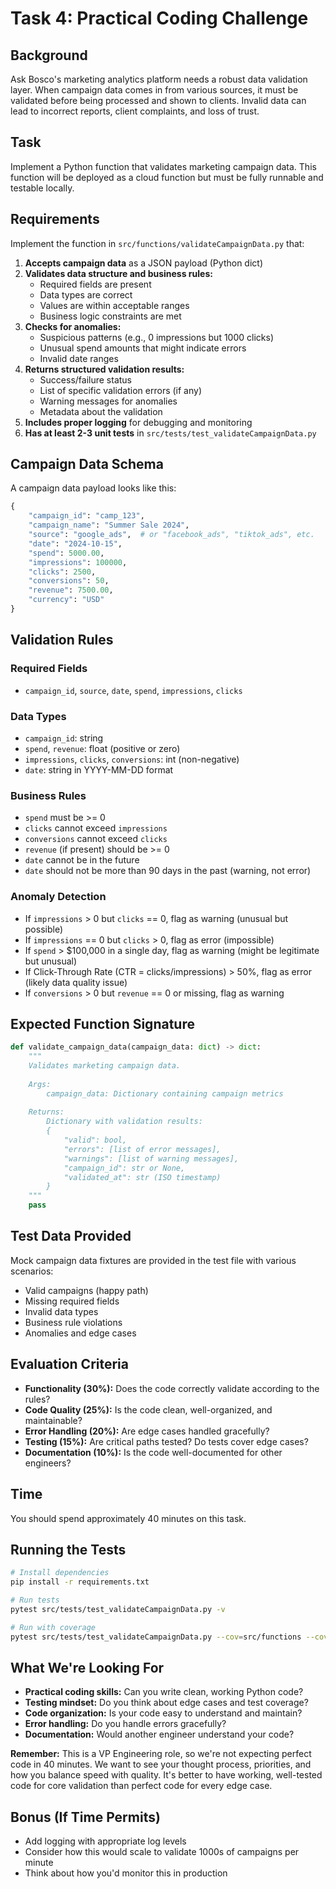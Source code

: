 # Task 4: Practical Coding Challenge

## Background
Ask Bosco's marketing analytics platform needs a robust data validation layer. When campaign data comes in from various sources, it must be validated before being processed and shown to clients. Invalid data can lead to incorrect reports, client complaints, and loss of trust.

## Task
Implement a Python function that validates marketing campaign data. This function will be deployed as a cloud function but must be fully runnable and testable locally.

## Requirements

Implement the function in `src/functions/validateCampaignData.py` that:

1. **Accepts campaign data** as a JSON payload (Python dict)
2. **Validates data structure and business rules:**
   - Required fields are present
   - Data types are correct
   - Values are within acceptable ranges
   - Business logic constraints are met
3. **Checks for anomalies:**
   - Suspicious patterns (e.g., 0 impressions but 1000 clicks)
   - Unusual spend amounts that might indicate errors
   - Invalid date ranges
4. **Returns structured validation results:**
   - Success/failure status
   - List of specific validation errors (if any)
   - Warning messages for anomalies
   - Metadata about the validation
5. **Includes proper logging** for debugging and monitoring
6. **Has at least 2-3 unit tests** in `src/tests/test_validateCampaignData.py`

## Campaign Data Schema

A campaign data payload looks like this:

```python
{
    "campaign_id": "camp_123",
    "campaign_name": "Summer Sale 2024",
    "source": "google_ads",  # or "facebook_ads", "tiktok_ads", etc.
    "date": "2024-10-15",
    "spend": 5000.00,
    "impressions": 100000,
    "clicks": 2500,
    "conversions": 50,
    "revenue": 7500.00,
    "currency": "USD"
}
```

## Validation Rules

### Required Fields
- `campaign_id`, `source`, `date`, `spend`, `impressions`, `clicks`

### Data Types
- `campaign_id`: string
- `spend`, `revenue`: float (positive or zero)
- `impressions`, `clicks`, `conversions`: int (non-negative)
- `date`: string in YYYY-MM-DD format

### Business Rules
- `spend` must be >= 0
- `clicks` cannot exceed `impressions`
- `conversions` cannot exceed `clicks`
- `revenue` (if present) should be >= 0
- `date` cannot be in the future
- `date` should not be more than 90 days in the past (warning, not error)

### Anomaly Detection
- If `impressions` > 0 but `clicks` == 0, flag as warning (unusual but possible)
- If `impressions` == 0 but `clicks` > 0, flag as error (impossible)
- If `spend` > $100,000 in a single day, flag as warning (might be legitimate but unusual)
- If Click-Through Rate (CTR = clicks/impressions) > 50%, flag as error (likely data quality issue)
- If `conversions` > 0 but `revenue` == 0 or missing, flag as warning

## Expected Function Signature

```python
def validate_campaign_data(campaign_data: dict) -> dict:
    """
    Validates marketing campaign data.
    
    Args:
        campaign_data: Dictionary containing campaign metrics
        
    Returns:
        Dictionary with validation results:
        {
            "valid": bool,
            "errors": [list of error messages],
            "warnings": [list of warning messages],
            "campaign_id": str or None,
            "validated_at": str (ISO timestamp)
        }
    """
    pass
```

## Test Data Provided

Mock campaign data fixtures are provided in the test file with various scenarios:
- Valid campaigns (happy path)
- Missing required fields
- Invalid data types
- Business rule violations
- Anomalies and edge cases

## Evaluation Criteria

- **Functionality (30%):** Does the code correctly validate according to the rules?
- **Code Quality (25%):** Is the code clean, well-organized, and maintainable?
- **Error Handling (20%):** Are edge cases handled gracefully?
- **Testing (15%):** Are critical paths tested? Do tests cover edge cases?
- **Documentation (10%):** Is the code well-documented for other engineers?

## Time
You should spend approximately 40 minutes on this task.

## Running the Tests

```bash
# Install dependencies
pip install -r requirements.txt

# Run tests
pytest src/tests/test_validateCampaignData.py -v

# Run with coverage
pytest src/tests/test_validateCampaignData.py --cov=src/functions --cov-report=term
```

## What We're Looking For

- **Practical coding skills:** Can you write clean, working Python code?
- **Testing mindset:** Do you think about edge cases and test coverage?
- **Code organization:** Is your code easy to understand and maintain?
- **Error handling:** Do you handle errors gracefully?
- **Documentation:** Would another engineer understand your code?

**Remember:** This is a VP Engineering role, so we're not expecting perfect code in 40 minutes. We want to see your thought process, priorities, and how you balance speed with quality. It's better to have working, well-tested code for core validation than perfect code for every edge case.

## Bonus (If Time Permits)
- Add logging with appropriate log levels
- Consider how this would scale to validate 1000s of campaigns per minute
- Think about how you'd monitor this in production

